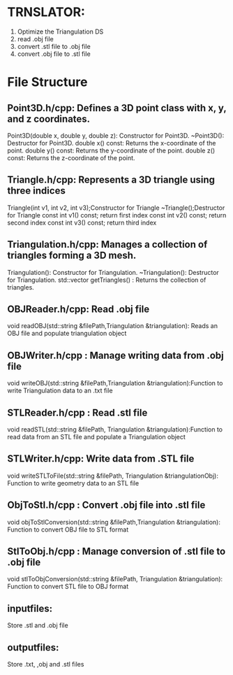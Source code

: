 # TRNSLATOR:
1. Optimize the Triangulation DS
2. read .obj file
3. convert .stl file to .obj file
4. convert .obj file to .stl file
 
 
# File Structure
 
 
## Point3D.h/cpp: Defines a 3D point class with x, y, and z coordinates.
 
Point3D(double x, double y, double z): Constructor for Point3D.
~Point3D(): Destructor for Point3D.
double x() const: Returns the x-coordinate of the point.
double y() const: Returns the y-coordinate of the point.
double z() const: Returns the z-coordinate of the point.
 
## Triangle.h/cpp: Represents a 3D triangle using three indices
Triangle(int v1, int v2, int v3);Constructor for Triangle
~Triangle();Destructor for Triangle
const int v1() const; return first index
const int v2() const; return second index
const int v3() const; return third index
 
## Triangulation.h/cpp: Manages a collection of triangles forming a 3D mesh.
 
Triangulation(): Constructor for Triangulation.
~Triangulation(): Destructor for Triangulation.
std::vector<Triangle> getTriangles() : Returns the collection of triangles.
 
## OBJReader.h/cpp: Read .obj file
 
void readOBJ(std::string &filePath,Triangulation &triangulation): Reads an OBJ file and populate triangulation object
 
## OBJWriter.h/cpp : Manage writing data from .obj file
 
void writeOBJ(std::string &filePath,Triangulation &triangulation):Function to write Triangulation data to an .txt file
 
## STLReader.h/cpp : Read .stl file
 
void readSTL(std::string &filePath, Triangulation &triangulation):Function to read data from an STL file and populate a Triangulation object
 
## STLWriter.h/cpp: Write data from .STL file
 
void writeSTLToFile(std::string &filePath, Triangulation &triangulationObj): Function to write geometry data to an STL file
 
## ObjToStl.h/cpp : Convert .obj file into .stl file
 
void objToStlConversion(std::string &filePath,Triangulation &triangulation): Function to convert OBJ file to STL format
 
## StlToObj.h/cpp : Manage conversion of .stl file to .obj file
 
void stlToObjConversion(std::string &filePath, Triangulation &triangulation): Function to convert STL file to OBJ format
 
## inputfiles:
Store .stl and .obj file
 
## outputfiles: 
Store .txt, ,obj and .stl files
